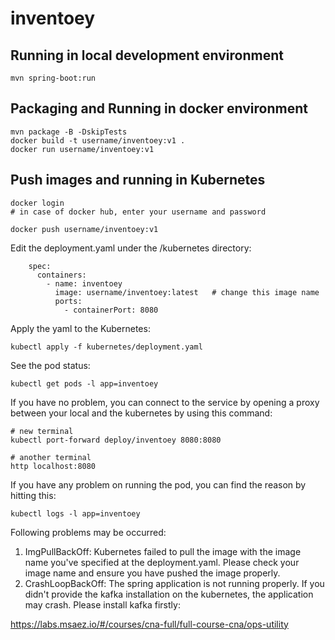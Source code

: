 # inventoey

## Running in local development environment

```
mvn spring-boot:run
```

## Packaging and Running in docker environment

```
mvn package -B -DskipTests
docker build -t username/inventoey:v1 .
docker run username/inventoey:v1
```

## Push images and running in Kubernetes

```
docker login 
# in case of docker hub, enter your username and password

docker push username/inventoey:v1
```

Edit the deployment.yaml under the /kubernetes directory:
```
    spec:
      containers:
        - name: inventoey
          image: username/inventoey:latest   # change this image name
          ports:
            - containerPort: 8080

```

Apply the yaml to the Kubernetes:
```
kubectl apply -f kubernetes/deployment.yaml
```

See the pod status:
```
kubectl get pods -l app=inventoey
```

If you have no problem, you can connect to the service by opening a proxy between your local and the kubernetes by using this command:
```
# new terminal
kubectl port-forward deploy/inventoey 8080:8080

# another terminal
http localhost:8080
```

If you have any problem on running the pod, you can find the reason by hitting this:
```
kubectl logs -l app=inventoey
```

Following problems may be occurred:

1. ImgPullBackOff:  Kubernetes failed to pull the image with the image name you've specified at the deployment.yaml. Please check your image name and ensure you have pushed the image properly.
1. CrashLoopBackOff: The spring application is not running properly. If you didn't provide the kafka installation on the kubernetes, the application may crash. Please install kafka firstly:

https://labs.msaez.io/#/courses/cna-full/full-course-cna/ops-utility


